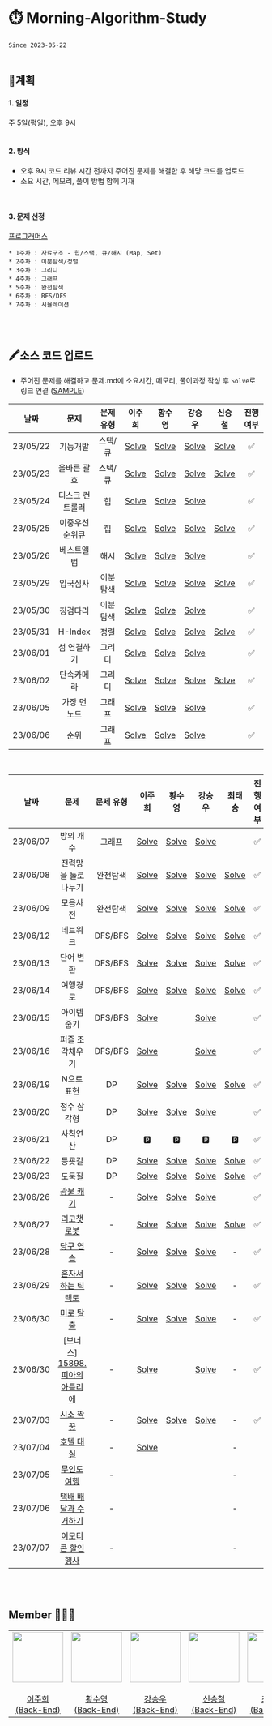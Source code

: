 # ⏱️ Morning-Algorithm-Study
`Since 2023-05-22`
</br>
</br>

## 📍계획 
#### 1. 일정
주 5일(평일), 오후 9시    
</br>

#### 2. 방식
* 오후 9시 코드 리뷰 시간 전까지 주어진 문제를 해결한 후 해당 코드를 업로드
* 소요 시간, 메모리, 풀이 방법 함께 기재
</br>

#### 3. 문제 선정
[프로그래머스](https://programmers.co.kr/)    

```
* 1주차 : 자료구조 - 힙/스택, 큐/해시 (Map, Set)
* 2주차 : 이분탐색/정렬
* 3주차 : 그리디
* 4주차 : 그래프
* 5주차 : 완전탐색
* 6주차 : BFS/DFS
* 7주차 : 시뮬레이션
```
</br>
</br>

## 🖍️소스 코드 업로드 
- 주어진 문제를 해결하고 문제.md에 소요시간, 메모리, 풀이과정 작성 후 `Solve`로 링크 연결 ([SAMPLE](SAMPLE/README.md))

|**날짜**| **문제** | **문제 유형** | **이주희** | **황수영** | **강승우** | **신승철** | **진행 여부** |
|:-----:|:------:|:------:|:------:|:------:|:------:|:------:|:------:|
| 23/05/22 |  기능개발 | 스택/큐 |  <a href="/1주차/이주희/기능개발.md">Solve</a>   | <a href="/1주차/황수영/기능개발.md">Solve</a> |  <a href="/1주차/강승우/기능개발.md">Solve</a>   | <a href="/1주차/신승철/기능개발.md">Solve</a> | ✅ |
| 23/05/23 |  올바른 괄호 | 스택/큐  | <a href="/1주차/이주희/올바른괄호.md">Solve</a> | <a href="/1주차/황수영/올바른 괄호.md">Solve</a> |<a href="/1주차/강승우/올바른 괄호.md">Solve</a>  | <a href="1주차/신승철/올바른 괄호.md">Solve</a> | ✅ |
| 23/05/24 |  디스크 컨트롤러 | 힙 | <a href="/1주차/이주희/디스크컨트롤러.md">Solve</a>  | <a href="/1주차/황수영/디스크 컨트롤러.md">Solve</a> |<a href="/1주차/강승우/디스크 컨트롤러.md">Solve</a>  |  | ✅ |
| 23/05/25 |  이중우선순위큐 | 힙 | <a href="/1주차/이주희/이중우선순위큐.md">Solve</a>  | <a href="/1주차/황수영/이중우선순위큐.md">Solve</a> | <a href="/1주차/강승우/이중우선순위큐.md">Solve</a>  | <a href="1주차/신승철/이중우선순위큐.md">Solve</a> | ✅  |
| 23/05/26 | 베스트앨범 | 해시 | <a href="/1주차/이주희/베스트앨범.md">Solve</a> | <a href="/1주차/황수영/베스트앨범.md">Solve</a> |<a href="/1주차/강승우/베스트앨범.md">Solve</a>  |  | ✅ |
| 23/05/29 | 입국심사 | 이분탐색 | <a href="/2주차/이주희/입국심사.md">Solve</a> | <a href="/2주차/황수영/입국심사.md">Solve</a> | <a href="/1주차/강승우/입국심사.md">Solve</a> | <a href="2주차/신승철/입국심사.md">Solve</a> | ✅ |
| 23/05/30 | 징검다리 | 이분탐색 | <a href="/2주차/이주희/징검다리.md">Solve</a> | <a href="/2주차/황수영/징검다리.md">Solve</a> | <a href="/2주차/강승우/징검다리.md">Solve</a> |  | ✅ |
| 23/05/31 | H-Index | 정렬 | <a href="/2주차/이주희/H-index.md">Solve</a> | <a href="/2주차/황수영/H-index.md">Solve</a> | <a href="/2주차/강승우/H-Index.md">Solve</a> | <a href="/2주차/신승철/H-Index.md">Solve</a> | ✅ |
| 23/06/01 | 섬 연결하기 | 그리디 | <a href="/2주차/이주희/섬연결하기.md">Solve</a> | <a href="/2주차/황수영/섬연결하기.md">Solve</a> | <a href="/2주차/강승우/섬 연결하기.md">Solve</a> |  | ✅  |
| 23/06/02 | 단속카메라 | 그리디 | <a href="/2주차/이주희/단속카메라.md">Solve</a> | <a href="/2주차/황수영/단속카메라.md">Solve</a> | <a href="/2주차/강승우/단속카메라.md">Solve</a> | <a href="/2주차/신승철/단속카메라.md">Solve</a> | ✅ |
| 23/06/05 | 가장 먼 노드 | 그래프 | <a href="/3주차/이주희/가장먼노드.md">Solve</a> | <a href="/3주차/황수영/가장먼노드.md">Solve</a> | <a href="/3주차/강승우/가장 먼 노드.md">Solve</a> |  | ✅ |
| 23/06/06 | 순위 | 그래프 | <a href="/3주차/이주희/순위.md">Solve</a> | <a href="/3주차/황수영/순위.md">Solve</a> | <a href="/3주차/강승우/순위.md">Solve</a> |  | ✅ |
</br>

|**날짜**| **문제** | **문제 유형** | **이주희** | **황수영** | **강승우** | **최태승** | **진행 여부** |
|:-----:|:------:|:------:|:------:|:------:|:------:|:------:|:------:|
| 23/06/07 | 방의 개수 | 그래프 | <a href="/3주차/이주희/방의개수.md">Solve</a> | <a href="/3주차/황수영/방의개수.md">Solve</a> | <a href="/3주차/강승우/방의 개수.md">Solve</a>  |  | ✅  |
| 23/06/08 | 전력망을 둘로 나누기 | 완전탐색 | <a href="/3주차/이주희/전력망을둘로나누기.md">Solve</a> | <a href="/3주차/황수영/전력망을둘로나누기.md">Solve</a> | <a href="/3주차/강승우/전력망을 둘로 나누기.md">Solve</a> | <a href="3주차/최태승/전력망을 둘로 나누기.md">Solve</a> |  ✅ |
| 23/06/09 | 모음사전 | 완전탐색 | <a href="/3주차/이주희/모음사전.md">Solve</a>  | <a href="/3주차/황수영/모음사전.md">Solve</a> | <a href="/3주차/강승우/모음사전.md">Solve</a> | <a href="/3주차/최태승/모음사전.md">Solve</a> | ✅ |
| 23/06/12 | 네트워크 | DFS/BFS | <a href="/4주차/이주희/네트워크.md">Solve</a> | <a href="/4주차/황수영/네트워크.md">Solve</a> | <a href="/4주차/강승우/네트워크.md">Solve</a> | <a href="/4주차/최태승/네트워크.md">Solve</a> | ✅ |
| 23/06/13 | 단어 변환 | DFS/BFS | <a href="/4주차/이주희/단어변환.md">Solve</a> | <a href="/4주차/황수영/단어변환.md">Solve</a> | <a href="/4주차/강승우/단어 변환.md">Solve</a> | <a href="/4주차/최태승/단어변환.md">Solve</a> | ✅ |
| 23/06/14 | 여행경로 | DFS/BFS | <a href="/4주차/이주희/여행경로.md">Solve</a> |  <a href="/4주차/황수영/여행경로.md">Solve</a> | <a href="/4주차/강승우/여행경로.md">Solve</a> | <a href="/4주차/최태승/여행경로.md">Solve</a> | ✅ |
| 23/06/15 | 아이템 줍기 | DFS/BFS | <a href="/4주차/이주희/아이템줍기.md">Solve</a> |  | <a href="/4주차/강승우/아이템 줍기.md">Solve</a> |  | ✅ |
| 23/06/16 | 퍼즐 조각채우기 | DFS/BFS | <a href="/4주차/이주희/퍼즐조각채우기.md">Solve</a> |  | <a href="/4주차/강승우/퍼즐 조각 채우기.md">Solve</a> |  | ✅ |
| 23/06/19 | N으로 표현 | DP | <a href="/5주차/이주희/N으로표현.md">Solve</a> | <a href="/5주차/황수영/N으로표현.md">Solve</a> | <a href="/5주차/강승우/N으로 표현.md">Solve</a> | <a href="/5주차/최태승/N으로 표현.md">Solve</a> | ✅ |
| 23/06/20 | 정수 삼각형 | DP | <a href="/5주차/이주희/정수삼각형.md">Solve</a>  | <a href="/5주차/황수영/정수삼각형.md">Solve</a> | <a href="/5주차/강승우/정수 삼각형.md">Solve</a> |  | ✅ |
| 23/06/21 | 사칙연산 | DP | 🅿️ | 🅿️ | 🅿️ | 🅿️ | ✅ |
| 23/06/22 | 등굣길 | DP |  <a href="/5주차/이주희/등굣길.md">Solve</a> | <a href="/5주차/황수영/등굣길.md">Solve</a>  | <a href="/5주차/강승우/등굣길.md">Solve</a> | <a href="/5주차/최태승/등굣길.md">Solve</a> | ✅ |
| 23/06/23 | 도둑질 | DP | <a href="/5주차/이주희/도둑질.md">Solve</a> | <a href="/5주차/황수영/도둑질.md">Solve</a> | <a href="/5주차/강승우/도둑질.md">Solve</a> | <a href="/5주차/최태승/도둑질.md">Solve</a>  | ✅  |
| 23/06/26 | <a href="https://school.programmers.co.kr/learn/courses/30/lessons/172927?language=java">광물 캐기</a> | - | <a href="/6주차/이주희/광물캐기.md">Solve</a> | <a href="/6주차/황수영/광물캐기.md">Solve</a> | <a href="/6주차/강승우/광물 캐기.md">Solve</a> |  | ✅ |
| 23/06/27 | <a href="https://school.programmers.co.kr/learn/courses/30/lessons/169199?language=java">리코챗 로봇</a> | - | <a href="/6주차/이주희/리코챗로봇.md">Solve</a> | <a href="/6주차/황수영/리코쳇로봇.md">Solve</a> | <a href="/6주차/강승우/리코쳇 로봇.md">Solve</a> | <a href="/6주차/최태승/리코쳇 로봇.md">Solve</a> | ✅ |
| 23/06/28 | <a href="https://school.programmers.co.kr/learn/courses/30/lessons/169198?language=java">당구 연습</a> | - | <a href="/6주차/이주희/당구연습.md">Solve</a> | <a href="/6주차/황수영/당구연습.md">Solve</a> | <a href="/6주차/강승우/당구 연습.md">Solve</a> | - | ✅ |
| 23/06/29 | <a href="https://school.programmers.co.kr/learn/courses/30/lessons/160585?language=java">혼자서하는 틱택토</a> | - | <a href="/6주차/이주희/혼자서하는틱택토.md">Solve</a> | <a href="/6주차/황수영/혼자서하는틱택토.md">Solve</a> | <a href="/6주차/강승우/혼자서 하는 틱택토.md">Solve</a> | - | ✅ |
| 23/06/30 | <a href="https://school.programmers.co.kr/learn/courses/30/lessons/159993?language=java">미로 탈출</a> | - | <a href="/6주차/이주희/미로탈출.md">Solve</a> | <a href="/6주차/황수영/미로탈출.md">Solve</a> | <a href="/6주차/강승우/미로 탈출.md">Solve</a> | - | ✅ |
| 23/06/30 | [보너스] [15898. 피아의</br> 아틀리에](https://www.acmicpc.net/problem/15898) | - | <a href="/6주차/이주희/피아의아틀리에.md">Solve</a> |  | <a href="/6주차/강승우/피아의 아틀리에.md">Solve</a> | - | ✅ |
| 23/07/03 | <a href="https://school.programmers.co.kr/learn/courses/30/lessons/152996?language=java">시소 짝꿍</a> | - | <a href="/7주차/이주희/시소짝꿍.md">Solve</a> | <a href="/7주차/황수영/시소짝꿍.md">Solve</a> | <a href="/7주차/강승우/시소 짝꿍.md">Solve</a>  | - | ✅ |
| 23/07/04 | <a href="https://school.programmers.co.kr/learn/courses/30/lessons/155651?language=java">호텔 대실</a> | - | <a href="/7주차/이주희/호텔대실.md">Solve</a> |  |   | - |   |
| 23/07/05 | <a href="https://school.programmers.co.kr/learn/courses/30/lessons/154540?language=java">무인도 여행</a> | - |  |  |   | - |   |
| 23/07/06 | <a href="https://school.programmers.co.kr/learn/courses/30/lessons/150369?language=java">택배 배달과 수거하기</a> | - |  |  |   | - |   |
| 23/07/07 | <a href="https://school.programmers.co.kr/learn/courses/30/lessons/150368?language=java">이모티콘 할인행사</a> | - |  |  |   | - |   |


</br>
</br>

## Member 👨🏻‍💻
<table>
  <tr>
    <td height="20px" align="center"><a href="https://github.com/joohee56">
      <img src="https://avatars.githubusercontent.com/joohee56" width="100px"/> <br><br> 이주희 <br>(Back-End) </a> <br></td>
    <td height="20px" align="center"><a href="https://github.com/sooyoungh">
      <img src="https://avatars.githubusercontent.com/sooyoungh" width="100px"/> <br><br> 황수영 <br>(Back-End) </a> <br></td>
    <td height="20px" align="center"><a href="https://github.com/ksw13">
      <img src="https://avatars.githubusercontent.com/ksw13" width="100px"/> <br><br> 강승우 <br>(Back-End) </a> <br></td>
    <td height="20px" align="center"><a href="https://github.com/sc0116">
      <img src="https://avatars.githubusercontent.com/sc0116" width="100px"/> <br><br> 신승철 <br>(Back-End) </a> <br></td>
     <td height="20px" align="center"><a href="https://github.com/isshosng">
      <img src="https://avatars.githubusercontent.com/isshosng" width="100px"/> <br><br> 최태승 <br>(Back-End) </a> <br></td>
  </tr>
</table>
</br>
